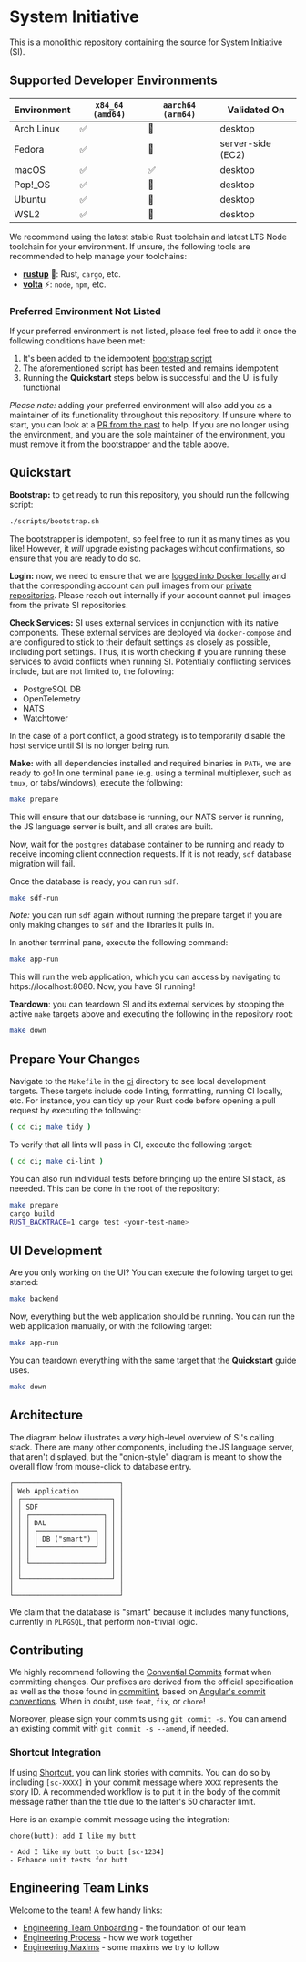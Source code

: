 # System Initiative

This is a monolithic repository containing the source for System Initiative (SI).

## Supported Developer Environments

Environment | `x84_64 (amd64)` | `aarch64 (arm64)` | Validated On
--- | --- | --- | ---
Arch Linux | ✅ | 🚫 | desktop
Fedora | ✅ | 🚫 | server-side (EC2)
macOS | ✅ | ✅ | desktop
Pop!_OS | ✅ | 🚫 | desktop
Ubuntu | ✅ | 🚫 | desktop
WSL2 | ✅ | 🚫 | desktop

We recommend using the latest stable Rust toolchain and latest LTS Node toolchain for your environment.
If unsure, the following tools are recommended to help manage your toolchains:

* [**rustup**](https://rustup.rs) 🦀: Rust, `cargo`, etc.
* [**volta**](https://volta.sh) ⚡: `node`, `npm`, etc.

### Preferred Environment Not Listed

If your preferred environment is not listed, please feel free to add it once the following conditions have been met:

1. It's been added to the idempotent [bootstrap script](./scripts/bootstrap.sh)
2. The aforementioned script has been tested and remains idempotent
3. Running the **Quickstart** steps below is successful and the UI is fully functional

_Please note:_ adding your preferred environment will also add you as a maintainer of its functionality throughout this repository.
If unsure where to start, you can look at a [PR from the past](https://github.com/systeminit/si/pull/589) to help.
If you are no longer using the environment, and you are the sole maintainer of the environment, you must remove it from the bootstrapper and the table above.

## Quickstart

**Bootstrap:** to get ready to run this repository, you should run the following script:

```bash
./scripts/bootstrap.sh
```

The bootstrapper is idempotent, so feel free to run it as many times as you like!
However, it _will_ upgrade existing packages without confirmations, so ensure that you are ready to do so.

**Login:** now, we need to ensure that we are [logged into Docker locally](https://docs.docker.com/engine/reference/commandline/login/) and that the corresponding account can pull images from our [private repositories](https://hub.docker.com/orgs/systeminit/repositories).
Please reach out internally if your account cannot pull images from the private SI repositories.

**Check Services:** SI uses external services in conjunction with its native components.
These external services are deployed via `docker-compose` and are configured to stick to their default settings as closely as possible, including port settings.
Thus, it is worth checking if you are running these services to avoid conflicts when running SI.
Potentially conflicting services include, but are not limited to, the following:

* PostgreSQL DB
* OpenTelemetry
* NATS
* Watchtower

In the case of a port conflict, a good strategy is to temporarily disable the host service until SI is no longer being run.

**Make:** with all dependencies installed and required binaries in `PATH`, we are ready to go!
In one terminal pane (e.g. using a terminal multiplexer, such as `tmux`, or tabs/windows), execute the following:

```bash
make prepare
```

This will ensure that our database is running, our NATS server is running, the JS language server is built, and all crates are built.

Now, wait for the `postgres` database container to be running and ready to receive incoming client connection requests.
If it is not ready, `sdf` database migration will fail.

Once the database is ready, you can run `sdf`.

```bash
make sdf-run
```

_Note:_ you can run `sdf` again without running the prepare target if you are only making changes to `sdf` and the libraries it pulls in.

In another terminal pane, execute the following command:

```bash
make app-run
```

This will run the web application, which you can access by navigating to https://localhost:8080.
Now, you have SI running!

**Teardown**: you can teardown SI and its external services by stopping the active `make` targets above and executing the following in the repository root:

```bash
make down
```

## Prepare Your Changes

Navigate to the `Makefile` in the [ci](./ci) directory to see local development targets.
These targets include code linting, formatting, running CI locally, etc.
For instance, you can tidy up your Rust code before opening a pull request by executing the following:

```bash
( cd ci; make tidy )
```

To verify that all lints will pass in CI, execute the following target:

```bash
( cd ci; make ci-lint )
```

You can also run individual tests before bringing up the entire SI stack, as neeeded.
This can be done in the root of the repository:

```bash
make prepare
cargo build
RUST_BACKTRACE=1 cargo test <your-test-name>
```

## UI Development

Are you only working on the UI?
You can execute the following target to get started:

```bash
make backend
```

Now, everything but the web application should be running.
You can run the web application manually, or with the following target:

```bash
make app-run
```

You can teardown everything with the same target that the **Quickstart** guide uses.

```bash
make down
```

## Architecture

The diagram below illustrates a _very_ high-level overview of SI's calling stack.
There are many other components, including the JS language server, that aren't displayed, but the "onion-style" diagram is meant to show the overall flow from mouse-click to database entry.

```
┌──────────────────────────┐
│ Web Application          │
│ ┌──────────────────────┐ │
│ │ SDF                  │ │
│ │ ┌──────────────────┐ │ │
│ │ │ DAL              │ │ │
│ │ │ ┌──────────────┐ │ │ │
│ │ │ │ DB ("smart") │ │ │ │
│ │ │ └──────────────┘ │ │ │
│ │ │                  │ │ │
│ │ └──────────────────┘ │ │
│ │                      │ │
│ └──────────────────────┘ │
│                          │
└──────────────────────────┘
```

We claim that the database is "smart" because it includes many functions, currently in `PLPGSQL`, that perform non-trivial logic.

## Contributing

We highly recommend following the [Convential Commits](https://www.conventionalcommits.org/en/v1.0.0/#specification) format when committing changes.
Our prefixes are derived from the official specification as well as the those found in [commitlint](https://github.com/conventional-changelog/commitlint/tree/master/%40commitlint/config-conventional), based on [Angular's commit conventions](https://github.com/angular/angular/blob/master/CONTRIBUTING.md).
When in doubt, use `feat`, `fix`, or `chore`!

Moreover, please sign your commits using `git commit -s`.
You can amend an existing commit with `git commit -s --amend`, if needed.

### Shortcut Integration

If using [Shortcut](https://shortcut.com), you can link stories with commits.
You can do so by including `[sc-XXXX]` in your commit message where `XXXX` represents the story ID.
A recommended workflow is to put it in the body of the commit message rather than the title due to the latter's 50 character limit.

Here is an example commit message using the integration:

```
chore(butt): add I like my butt

- Add I like my butt to butt [sc-1234]
- Enhance unit tests for butt
```

## Engineering Team Links

Welcome to the team! A few handy links:

* [Engineering Team Onboarding](https://docs.google.com/presentation/d/1Ypesl1iZ5KXI9KBxXINYPlo5TexAuln6Dg26yPXEqbM) - the foundation of our team
* [Engineering Process](https://docs.google.com/document/d/1T3pMkTUX5fhzkBpG4NR3x6DrhZ18xXIjnSYl0g6Ld4o) - how we work together 
* [Engineering Maxims](https://docs.google.com/document/d/1l-YCyMbXaVAG6VVDucZVJlO7VbJeTAAwt4jB-1usSQA) - some maxims we try to follow

